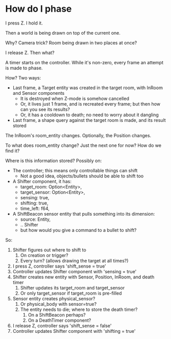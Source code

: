 # How do I phase

I press Z. I hold it.

Then a world is being drawn on top of the current one.

Why? Camera trick? Room being drawn in two places at once?

I release Z. Then what?

A timer starts on the controller. While it's non-zero, every frame an attempt is made to phase.

How? Two ways:
* Last frame, a Target entity was created in the target room, with InRoom and Sensor components
  * It is destroyed when Z-mode is somehow cancelled
  * Or, it lives just 1 frame, and is recreated every frame; but then how can you see its results?
  * Or, it has a cooldown to death; no need to worry about it dangling
* Last frame, a shape query against the target room is made, and its result stored

The InRoom's room_entity changes. Optionally, the Position changes.

To what does room_entity change? Just the next one for now? How do we find it?

Where is this information stored? Possibly on:
* The controller; this means only controllable things can shift
  * Not a good idea, objects/bullets should be able to shift too
* A Shifter component, it has:
  * target_room: Option\<Entity\>,
  * target_sensor: Option\<Entity\>,
  * sensing: true,
  * shifting: true,
  * time_left: f64,
* A ShiftBeacon sensor entity that pulls something into its dimension:
  * source: Entity,
  * .. Shifter
  * but how would you give a command to a bullet to shift?

So:
1. Shifter figures out where to shift to
   1. On creation or trigger?
   1. Every turn? (allows drawing the target at all times?)
1. I press Z, controller says 'shift_sense = true'
1. Controller updates Shifter component with 'sensing = true'
1. Shifter creates new entity with Sensor, Position, InRoom, and death timer
   1. Shifter updates its target_room and target_sensor
   1. Or only target_sensor if target_room is pre-filled
1. Sensor entity creates physical_sensor?
   1. Or physical_body with sensor=true?
   1. The entity needs to die; where to store the death timer?
      1. On a ShiftBeacon perhaps?
      1. On a DeathTimer component?
1. I release Z, controller says 'shift_sense = false'
1. Controller updates Shifter component with 'shifting = true'
